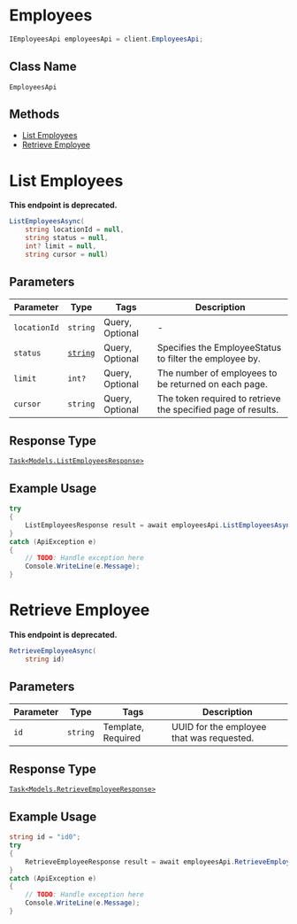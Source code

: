 # Employees

```csharp
IEmployeesApi employeesApi = client.EmployeesApi;
```

## Class Name

`EmployeesApi`

## Methods

* [List Employees](../../doc/api/employees.md#list-employees)
* [Retrieve Employee](../../doc/api/employees.md#retrieve-employee)


# List Employees

**This endpoint is deprecated.**

```csharp
ListEmployeesAsync(
    string locationId = null,
    string status = null,
    int? limit = null,
    string cursor = null)
```

## Parameters

| Parameter | Type | Tags | Description |
|  --- | --- | --- | --- |
| `locationId` | `string` | Query, Optional | - |
| `status` | [`string`](../../doc/models/employee-status.md) | Query, Optional | Specifies the EmployeeStatus to filter the employee by. |
| `limit` | `int?` | Query, Optional | The number of employees to be returned on each page. |
| `cursor` | `string` | Query, Optional | The token required to retrieve the specified page of results. |

## Response Type

[`Task<Models.ListEmployeesResponse>`](../../doc/models/list-employees-response.md)

## Example Usage

```csharp
try
{
    ListEmployeesResponse result = await employeesApi.ListEmployeesAsync();
}
catch (ApiException e)
{
    // TODO: Handle exception here
    Console.WriteLine(e.Message);
}
```


# Retrieve Employee

**This endpoint is deprecated.**

```csharp
RetrieveEmployeeAsync(
    string id)
```

## Parameters

| Parameter | Type | Tags | Description |
|  --- | --- | --- | --- |
| `id` | `string` | Template, Required | UUID for the employee that was requested. |

## Response Type

[`Task<Models.RetrieveEmployeeResponse>`](../../doc/models/retrieve-employee-response.md)

## Example Usage

```csharp
string id = "id0";
try
{
    RetrieveEmployeeResponse result = await employeesApi.RetrieveEmployeeAsync(id);
}
catch (ApiException e)
{
    // TODO: Handle exception here
    Console.WriteLine(e.Message);
}
```

